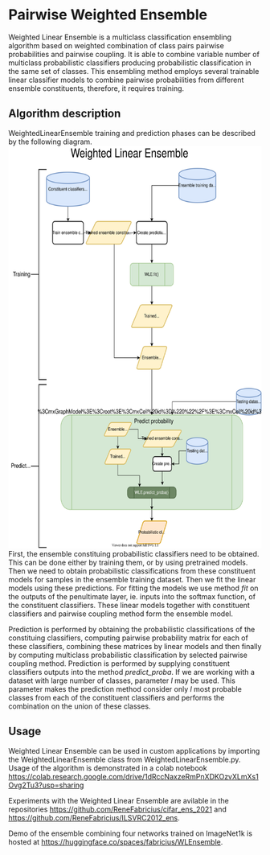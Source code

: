 # Pairwise Weighted Ensemble
Weighted Linear Ensemble is a multiclass classification ensembling algorithm based on weighted combination of class pairs pairwise probabilities and pairwise coupling.
It is able to combine variable number of multiclass probabilistic classifiers producing probabilistic classification in the same set of classes.
This ensembling method employs several trainable linear classifier models to combine pairwise probabilities from different ensemble constituents, therefore, it requires training.

## Algorithm description
WeightedLinearEnsemble training and prediction phases can be described by the following diagram.
<img src="https://github.com/ReneFabricius/weighted_ensembles/blob/master/Weighted%20Linear%20Ensemble%20Flowchart.svg" height="800" />  
First, the ensemble constituing probabilistic classifiers need to be obtained. This can be done either by training them, or by using pretrained models.
Then we need to obtain probabilistic classifications from these constituent models for samples in the ensemble training dataset.
Then we fit the linear models using these predictions. For fitting the models we use method *fit* on the outputs of the penultimate layer, ie. inputs into the softmax function, of the constituent classifiers.
These linear models together with constituent classifiers and pairwise coupling method form the ensemble model.

Prediction is performed by obtaining the probabilistic classifications of the constituing classifiers, computing pairwise probability matrix for each of these classifiers,
combining these matrices by linear models and then finally by computing multiclass probabilistic classification by selected pairwise coupling method.
Prediction is performed by supplying constituent classifiers outputs into the method *predict_proba*. If we are working with a dataset with
large number of classes, parameter *l* may be used. This parameter makes the prediction method consider only *l* most probable classes from each 
of the constituent classifiers and performs the combination on the union of these classes.

## Usage
Weighted Linear Ensemble can be used in custom applications by importing the WeightedLinearEnsemble class from WeightedLinearEnsemble.py.
Usage of the algorithm is demonstrated in a colab notebook https://colab.research.google.com/drive/1dRccNaxzeRmPnXDKOzvXLmXs1Ovg2Tu3?usp=sharing

Experiments with the Weighted Linear Ensemble are avilable in the repositories https://github.com/ReneFabricius/cifar_ens_2021 and https://github.com/ReneFabricius/ILSVRC2012_ens.

Demo of the ensemble combining four networks trained on ImageNet1k is hosted at https://huggingface.co/spaces/fabricius/WLEnsemble.
